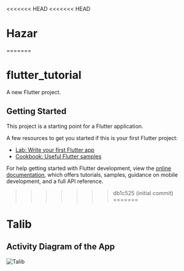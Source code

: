 <<<<<<< HEAD
<<<<<<< HEAD
# Hazar
=======
# flutter_tutorial

A new Flutter project.

## Getting Started

This project is a starting point for a Flutter application.

A few resources to get you started if this is your first Flutter project:

- [Lab: Write your first Flutter app](https://docs.flutter.dev/get-started/codelab)
- [Cookbook: Useful Flutter samples](https://docs.flutter.dev/cookbook)

For help getting started with Flutter development, view the
[online documentation](https://docs.flutter.dev/), which offers tutorials,
samples, guidance on mobile development, and a full API reference.
>>>>>>> db1c525 (initial commit)
=======
# Talib

## Activity Diagram of the App

![Talib](https://github.com/Ismail-Hossain-1/flutter_tutorial/assets/107604527/337df3b1-3507-442e-ad47-492265669b20)


